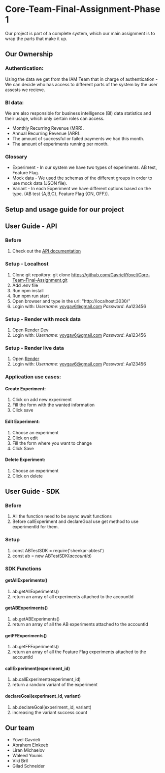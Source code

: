 # Core-Team-Final-Assignment-Phase 1

Our project is part of a complete system, which our main assignment is to wrap the parts that make it up.

## Our Ownership
### Authentication:
Using the data we get from the IAM Team that in charge of authentication -  We can decide who has access to different parts of the system by the user assests we recieve.

### BI data:
We are also responsible for business intelligence (BI) data statistics and their usage, which only certain roles can access.
* Monthly Recurring Revenue (MRR).
* Annual Recurring Revenue (ARR).
* The amount of successful or failed payments we had this month.
* The amount of experiments running per month.



### Glossary 
* Experiment - In our system we have two types of experiments. AB test, Feature Flag.
* Mock data - We used the schemas of the different groups in order to use mock data (JSON file).
* Variant -  In each Experiment we have different options based on the type. (AB test {A,B,C}, Feature Flag {ON, OFF}).

## Setup and usage guide for our project
## User Guide - API
### Before
1. Check out the [API documentation](https://documenter.getpostman.com/view/24149790/2s8Z75RpFi#5e503b8e-7465-44a5-88cf-1e04f789d857)

### Setup - Localhost
1. Clone git repoitory: git clone https://github.com/GavrieliYovel/Core-Team-Final-Assignment.git
2. Add .env file
3. Run npm install
4. Run npm run start
5. Open browser and type in the url: "http://localhost:3030/"
6. Login with: *Username*: yovgav6@gmail.com *Password*: Aa123456

### Setup - Render with mock data 
1. Open [Render Dev](https://core-team-final-assignment-dev.onrender.com)
2. Login with: *Username*: yovgav6@gmail.com *Password*: Aa123456

### Setup - Render live data
1. Open [Render](https://core-team-final-assignment-dev.onrender.com)
2. Login with: *Username*: yovgav6@gmail.com *Password*: Aa123456

### Application use cases:
#### Create Experiment:
  1. Click on add new experiment
  2. Fill the form with the wanted information
  3. Click save

#### Edit Experiment:
  1. Choose an experiment
  2. Click on edit
  3. Fill the form where you want to change
  4. Click Save

#### Delete Experiment:
  1. Choose an experiment
  2. Click on delete


## User Guide - SDK
### Before
  1. All the function need to be async await functions
  2. Before callExperiment and declareGoal use get method to use experimentId for them.

### Setup
  1. const ABTestSDK = require('shenkar-abtest')
  2. const ab = new ABTestSDK(*accountId*)

### SDK Functions
#### getAllExperiments()
  1. ab.getAllExperiments()
  2. return an array of all experiments attached to the accountId
  
#### getABExperiments()
  1. ab.getABExperiments()
  2. return an array of all the AB experiments attached to the accountId
  
#### getFFExperiments()
  1. ab.getFFExperiments()
  2. return an array of all the Feature Flag experiments attached to the accountId
  
#### callExperiment(experiment_id)
  1. ab.callExperiment(experiment_id)
  2. return a random variant of the experiment

#### declareGoal(experiment_id, variant)
  1. ab.declareGoal(experiment_id, variant)
  2. increasing the variant success count 
  
## Our team
* Yovel Gavrieli
* Abrahem Elnkeeb
* Liran Michaelov
* Waleed Younis
* Viki Bril
* Gilad Schneider

